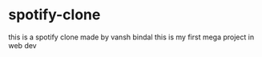 # spotify-clone
this is a spotify clone made by vansh bindal this is my first mega project in web dev
